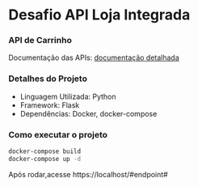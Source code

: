 # Desafio API Loja Integrada

### API de Carrinho

Documentação das APIs:
[documentação detalhada](https://documenter.getpostman.com/view/1230522/TzCV3jKD#f43233f0-587a-4cea-90d7-f436825c5d81)

### Detalhes do Projeto

- Linguagem Utilizada: Python
- Framework: Flask
- Dependências: Docker, docker-compose

### Como executar o projeto

```bash
docker-compose build
docker-compose up -d
```
Após rodar,acesse https://localhost/#endpoint#
